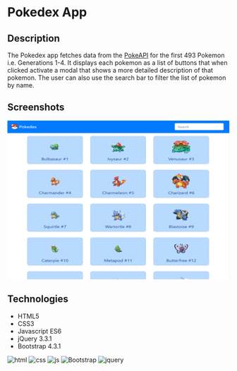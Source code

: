 # Pokedex App

## Description

The Pokedex app fetches data from the [PokeAPI](https://pokeapi.co/) for the first 493 Pokemon i.e. Generations 1-4. It displays each pokemon as a list of buttons that when clicked activate a modal that shows a more detailed description of that pokemon. The user can also use the search bar to filter the list of pokemon by name.

## Screenshots

![pokedex](img/PokedexApp.png)

## Technologies

- HTML5
- CSS3
- Javascript ES6
- jQuery 3.3.1
- Bootstrap 4.3.1

![html](https://aux.iconspalace.com/uploads/html5-icon-256.png)
![css](https://aux.iconspalace.com/uploads/css-3-icon-256.png)
![js](https://logospng.org/download/javascript/logo-javascript-icon-256.png)
![Bootstrap](https://cdn.iconscout.com/icon/free/png-256/free-bootstrap-226077.png)
![jquery](https://cdn.iconscout.com/icon/free/png-256/free-jquery-7-1175152.png?f=webp)
